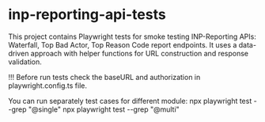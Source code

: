 # inp-reporting-api-tests

This project contains Playwright tests for smoke testing INP-Reporting APIs: Waterfall, Top Bad Actor, Top Reason Code report endpoints. It uses a data-driven approach with helper functions for URL construction and response validation.

!!! Before run tests check the baseURL and authorization in playwright.config.ts file.

You can run separately test cases for different module:
npx playwright test --grep "@single"
npx playwright test --grep "@multi"
